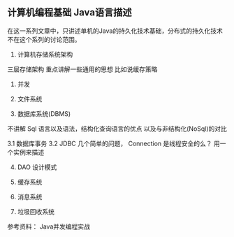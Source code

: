 ## 计算机编程基础 Java语言描述

在这一系列文章中，只讲述单机的Java的持久化技术基础，分布式的持久化技术不在这个系列的讨论范围。

1. 计算机存储系统架构

三层存储架构  重点讲解一些通用的思想  比如说缓存策略

1. 并发

2. 文件系统 

3. 数据库系统(DBMS)

不讲解 Sql 语言以及语法，结构化查询语言的优点  以及与非结构化(NoSql)的对比

3.1 数据库事务
3.2 JDBC 
    几个简单的问题， 
    Connection 是线程安全的么？ 用一个实例来描述
    
4. DAO 设计模式

5. 缓存系统

6. 消息系统

7. 垃圾回收系统 


参考资料：
Java并发编程实战 
